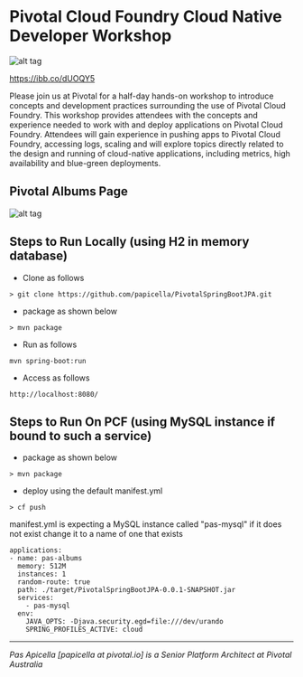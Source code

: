 <h1>Pivotal Cloud Foundry Cloud Native Developer Workshop</h1>

![alt tag](https://ibb.co/cTWet5)

https://ibb.co/dUOQY5

Please join us at Pivotal for a half-day hands-on workshop to introduce concepts and development practices surrounding the use of Pivotal Cloud Foundry. This workshop provides attendees with the concepts and experience needed to work with and deploy applications on Pivotal Cloud Foundry. Attendees will gain experience in pushing apps to Pivotal Cloud Foundry, accessing logs, scaling and will explore topics directly related to the design and running of cloud-native applications, including metrics, high availability and blue-green deployments.


<h2>Pivotal Albums Page</h2>

![alt tag](https://dl.dropboxusercontent.com/u/15829935/platform-demos/workshop/level100/image1.png)

<h2> Steps to Run Locally (using H2 in memory database) </h2>

- Clone as follows

```
> git clone https://github.com/papicella/PivotalSpringBootJPA.git
```

- package as shown below

```
> mvn package
```

- Run as follows

```
mvn spring-boot:run
```

- Access as follows

```
http://localhost:8080/
```

<h2> Steps to Run On PCF (using MySQL instance if bound to such a service) </h2>

- package as shown below

```
> mvn package
```

- deploy using the default manifest.yml 

```
> cf push
```

manifest.yml is expecting a MySQL instance called "pas-mysql" if it does not exist change it to a name of one that exists

```
applications:
- name: pas-albums
  memory: 512M
  instances: 1
  random-route: true
  path: ./target/PivotalSpringBootJPA-0.0.1-SNAPSHOT.jar
  services:
    - pas-mysql
  env:
    JAVA_OPTS: -Djava.security.egd=file:///dev/urando
    SPRING_PROFILES_ACTIVE: cloud
```

<hr />
<i>
Pas Apicella [papicella at pivotal.io] is a Senior Platform Architect at Pivotal Australia
</i>

